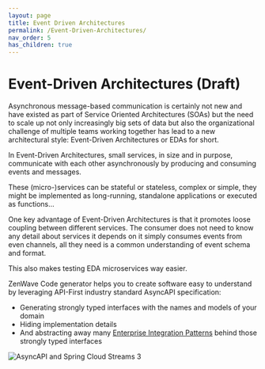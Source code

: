 ```yaml
---
layout: page
title: Event Driven Architectures
permalink: /Event-Driven-Architectures/
nav_order: 5
has_children: true
---
```


# Event-Driven Architectures (Draft)

Asynchronous message-based communication is certainly not new and have existed as part of Service Oriented Architectures (SOAs) but the need to scale up not only increasingly big sets of data but also the organizational challenge of multiple teams working together has lead to a new architectural style: Event-Driven Architectures or EDAs for short.

In Event-Driven Architectures, small services, in size and in purpose, communicate with each other asynchronously by producing and consuming events and messages.

These (micro-)services can be stateful or stateless, complex or simple, they might be implemented as long-running, standalone applications or executed as functions...

One key advantage of Event-Driven Architectures is that it promotes loose coupling between different services. The consumer does not need to know any detail about services it depends on it simply consumes events from even channels, all they need is a common understanding of event schema and format.

This also makes testing EDA microservices way easier.

ZenWave Code generator helps you to create software easy to understand by leveraging API-First industry standard AsyncAPI specification:
- Generating strongly typed interfaces with the names and models of your domain
- Hiding implementation details
- And abstracting away many [Enterprise Integration Patterns](./Enterprise-Integration-Patterns/) behind those strongly typed interfaces

![AsyncAPI and Spring Cloud Streams 3](https://zenwave360.github.io/zenwave-sdk/docs/ZenWave360-AsyncAPI-SpringCloudStreams.excalidraw.svg)
